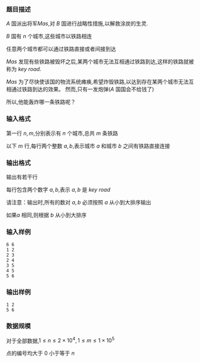 ### 题目描述
$A$ 国派出将军$Mas$,对 $B$ 国进行战略性措施,以解救涂炭的生灵.

$B$ 国有 $n$ 个城市,这些城市以铁路相连

任意两个城市都可以通过铁路直接或者间接到达

$Mas$ 发现有些铁路被毁坏之后,某两个城市无法互相通过铁路到达,这样的铁路就被称为 $key\ road$.

$Mas$ 为了尽快使该国的物流系统瘫痪,希望炸毁铁路,以达到存在某两个城市无法互相通过铁路到达的效果。 然而,只有一发炮弹($A$ 国国会不给钱了)

所以,他能轰炸哪一条铁路呢？

### 输入格式
第一行 $n,m$,分别表示有 $n$ 个城市,总共 $m$ 条铁路

以下 $m$ 行,每行两个整数 $a, b$,表示城市 $a$ 和城市 $b$ 之间有铁路直接连接
### 输出格式
输出有若干行

每行包含两个数字 $a,b$,表示 $a,b$ 是 $key\ road$

请注意：输出时,所有的数对 $a,b$ 必须按照 $a$ 从小到大排序输出

如果$a$ 相同,则根据 $b$ 从小到大排序
### 输入样例
```
6 6
1 2
2 3
2 4
3 5
4 5
5 6
```
### 输出样例
```
1 2
5 6
```
### 数据规模
对于全部数据,$1\leq n \le 2\times 10^4,1\leq m \le 1 \times 10^5$

点的编号均大于 $0$ 小于等于 $n$